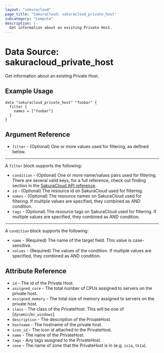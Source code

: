 ```yaml
---
layout: "sakuracloud"
page_title: "SakuraCloud: sakuracloud_private_host"
subcategory: "Compute"
description: |-
  Get information about an existing Private Host.
---
```


# Data Source: sakuracloud_private_host

Get information about an existing Private Host.

## Example Usage

```hcl
data "sakuracloud_private_host" "foobar" {
  filter {
    names = ["foobar"]
  }
}
```
## Argument Reference

* `filter` - (Optional) One or more values used for filtering, as defined below.


---

A `filter` block supports the following:

* `condition` - (Optional) One or more name/values pairs used for filtering. There are several valid keys, for a full reference, check out finding section in the [SakuraCloud API reference](https://developer.sakura.ad.jp/cloud/api/1.1/).
* `id` - (Optional) The resource id on SakuraCloud used for filtering.
* `names` - (Optional) The resource names on SakuraCloud used for filtering. If multiple values ​​are specified, they combined as AND condition.
* `tags` - (Optional) The resource tags on SakuraCloud used for filtering. If multiple values ​​are specified, they combined as AND condition.

---

A `condition` block supports the following:

* `name` - (Required) The name of the target field. This value is case-sensitive.
* `values` - (Required) The values of the condition. If multiple values ​​are specified, they combined as AND condition.


## Attribute Reference

* `id` - The id of the Private Host.
* `assigned_core` - The total number of CPUs assigned to servers on the private host.
* `assigned_memory` - The total size of memory assigned to servers on the private host.
* `class` - The class of the PrivateHost. This will be one of [`dynamic`/`ms_windows`].
* `description` - The description of the PrivateHost.
* `hostname` - The hostname of the private host.
* `icon_id` - The icon id attached to the PrivateHost.
* `name` - The name of the PrivateHost.
* `tags` - Any tags assigned to the PrivateHost.
* `zone` - The name of zone that the PrivateHost is in (e.g. `is1a`, `tk1a`).





